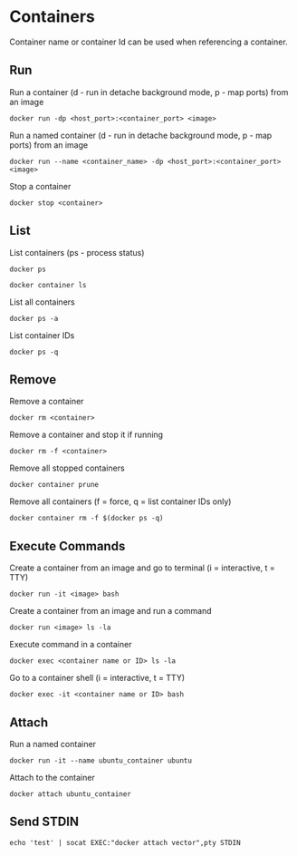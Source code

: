 # Containers

Container name or container Id can be used when referencing a container.

## Run

Run a container (d - run in detache background mode, p - map ports) from an image
 
    docker run -dp <host_port>:<container_port> <image>

Run a named container (d - run in detache background mode, p - map ports) from an image

    docker run --name <container_name> -dp <host_port>:<container_port> <image>

Stop a container

    docker stop <container>

## List

List containers (ps - process status)

    docker ps

    docker container ls

List all containers

    docker ps -a

List container IDs

    docker ps -q

## Remove

Remove a container

    docker rm <container>

Remove a container and stop it if running

    docker rm -f <container>

Remove all stopped containers

    docker container prune

Remove all containers (f = force, q = list container IDs only)

    docker container rm -f $(docker ps -q)

## Execute Commands

Create a container from an image and go to terminal (i = interactive, t = TTY)

    docker run -it <image> bash

Create a container from an image and run a command

    docker run <image> ls -la

Execute command in a container

    docker exec <container name or ID> ls -la

Go to a container shell (i = interactive, t = TTY)

    docker exec -it <container name or ID> bash

## Attach

Run a named container

    docker run -it --name ubuntu_container ubuntu

Attach to the container

    docker attach ubuntu_container

## Send STDIN

    echo 'test' | socat EXEC:"docker attach vector",pty STDIN

